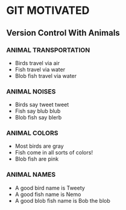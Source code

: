 # GIT MOTIVATED
## Version Control With Animals


### ANIMAL TRANSPORTATION
* Birds travel via air
* Fish travel via water
* Blob fish travel via water



### ANIMAL NOISES
* Birds say tweet tweet
* Fish say blub blub
* Blob fish say blerb


### ANIMAL COLORS
* Most birds are gray
* Fish come in all sorts of colors!
* Blob fish are pink


### ANIMAL NAMES
* A good bird name is Tweety
* A good fish name is Nemo
* A good blob fish name is Bob the blob



